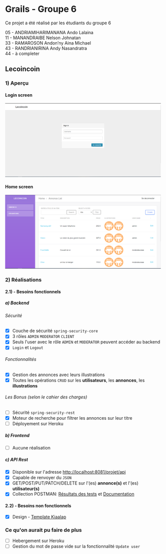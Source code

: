 # Grails - Groupe 6
Ce projet a été réalisé par les étudiants du groupe 6  

05 - ANDRIAMIHARIMANANA Ando Lalaina  
11 - MANANDRAIBE Nelson Johnatan  
33 - RAMAROSON Andon’ny Aina Michael  
43 - RANDRIANIRINA Andy Nasandratra  
44 - à completer
## Lecoincoin
### 1) Aperçu
#### Login screen
![Login](Screenshots/Login_Screen.PNG?raw=true "Login")
#### Home screen
![Home](Screenshots/Home_Screen.PNG?raw=true "Home")
### 2) Réalisations
#### 2.1) - Besoins fonctionnels
##### a) Backend
###### Sécurité  

- [x] Couche de sécurité `spring-security-core`  
- [x] 3 rôles `ADMIN` `MODERATOR` `CLIENT`  
- [x] Seuls l'user avec le rôle `ADMIN` et `MODERATOR` peuvent accéder au backend  
- [x] `Login` et `Logout`  
###### Fonctionnalités  
- [x] Gestion des annonces avec leurs illustrations  
- [x] Toutes les opérations `CRUD` sur les **utilisateurs**, les **annonces**, les **illustrations**  
###### Les Bonus (selon le cahier des charges)  
- [ ] Sécurité `spring-security-rest`  
- [x] Moteur de recherche pour filtrer les annonces sur leur titre  
- [ ] Déployement sur Heroku  
##### b) Frontend
- [ ] Aucune réalisation
##### c) API Rest
- [x] Disponible sur l'adresse [http://localhost:8081/projet/api](http://localhost:8081/projet/api)
- [x] Capable de renvoyer du `JSON`
- [X] GET/POST/PUT/PATCH/DELETE sur l'(es) **annonce(s)** et l'(es) **utilisateur(s)**
- [X] Collection POSTMAN: [Résultats des tests](postman/TestResult/ProjetMBDSGroupe6CollectionPM.postman_test_run.json) et [Documentation](postman/Collection/ProjetMBDSGroupe6CollectionPM.postman_collection.json)
#### 2.2) - Besoins non fonctionnels
- [x] Design - [Template Kiaalap](https://github.com/puikinsh/kiaalap)
### Ce qu'on aurait pu faire de plus
- [ ] Hebergement sur Heroku
- [ ] Gestion du mot de passe vide sur la fonctionnalité `Update user`
